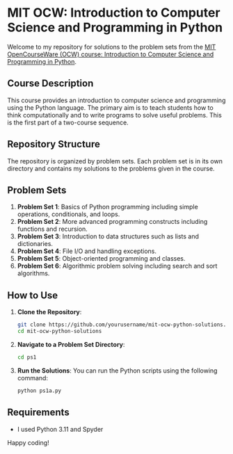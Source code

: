 # MIT OCW: Introduction to Computer Science and Programming in Python

Welcome to my repository for solutions to the problem sets from the [MIT OpenCourseWare (OCW) course: Introduction to Computer Science and Programming in Python](https://ocw.mit.edu/courses/6-0001-introduction-to-computer-science-and-programming-in-python-fall-2016/).

## Course Description

This course provides an introduction to computer science and programming using the Python language. The primary aim is to teach students how to think computationally and to write programs to solve useful problems. This is the first part of a two-course sequence.

## Repository Structure

The repository is organized by problem sets. Each problem set is in its own directory and contains my solutions to the problems given in the course.


## Problem Sets

1. **Problem Set 1**: Basics of Python programming including simple operations, conditionals, and loops.
2. **Problem Set 2**: More advanced programming constructs including functions and recursion.
3. **Problem Set 3**: Introduction to data structures such as lists and dictionaries.
4. **Problem Set 4**: File I/O and handling exceptions.
5. **Problem Set 5**: Object-oriented programming and classes.
6. **Problem Set 6**: Algorithmic problem solving including search and sort algorithms.

## How to Use

1. **Clone the Repository**: 
    ```sh
    git clone https://github.com/yourusername/mit-ocw-python-solutions.git
    cd mit-ocw-python-solutions
    ```

2. **Navigate to a Problem Set Directory**: 
    ```sh
    cd ps1
    ```

3. **Run the Solutions**: 
    You can run the Python scripts using the following command:
    ```sh
    python ps1a.py
    ```

## Requirements

- I used Python 3.11 and Spyder


Happy coding!
